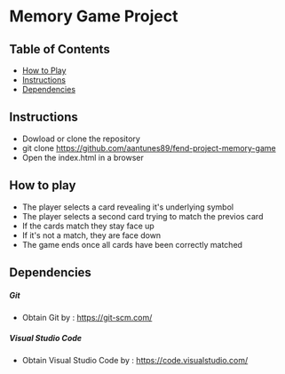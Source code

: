 # Memory Game Project

## Table of Contents

* [How to Play](#how-to-play)
* [Instructions](#instructions)
* [Dependencies](#dependencies)

## Instructions
- Dowload or clone the repository
- git clone https://github.com/aantunes89/fend-project-memory-game
- Open the index.html in a browser

## How to play

- The player selects a card revealing it's underlying symbol 
- The player selects a second card trying to match the previos card 
- If the cards match they stay face up 
- If it's not a match, they are face down 
- The game ends once all cards have been correctly matched 

## Dependencies

##### Git
- Obtain Git by : https://git-scm.com/

##### Visual Studio Code
- Obtain Visual Studio Code by : https://code.visualstudio.com/